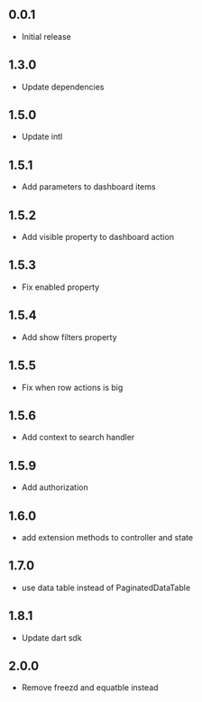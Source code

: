 ## 0.0.1

* Initial release

## 1.3.0

* Update dependencies

## 1.5.0

* Update intl

## 1.5.1

* Add parameters to dashboard items

## 1.5.2

* Add visible property to dashboard action

## 1.5.3

* Fix enabled property

## 1.5.4

* Add show filters property

## 1.5.5

* Fix when row actions is big

## 1.5.6

* Add context to search handler

## 1.5.9

*  Add authorization

## 1.6.0

*  add extension methods to controller and state

## 1.7.0

*  use data table instead of PaginatedDataTable

## 1.8.1

*  Update dart sdk

## 2.0.0

*  Remove freezd and equatble instead

